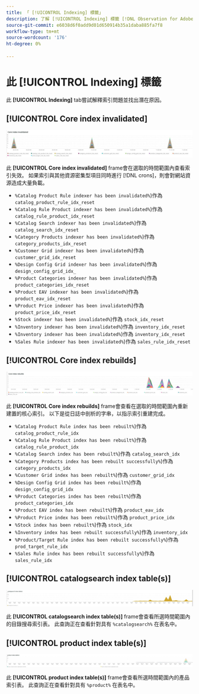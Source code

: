 ```yaml
---
title: 「 [!UICONTROL Indexing] 標籤」
description: 了解 [!UICONTROL Indexing] 標籤 [!DNL Observation for Adobe Commerce].
source-git-commit: e6038d6f0add9d01d650914b35a1daba885fa7f8
workflow-type: tm+mt
source-wordcount: '176'
ht-degree: 0%

---
```


# 此 [!UICONTROL Indexing] 標籤

此 **[!UICONTROL Indexing]** tab嘗試解釋索引問題並找出潛在原因。

## [!UICONTROL Core index invalidated]

![核心索引失效](../../assets/tools/observation-for-adobe-commerce/indexing-tab-1.jpg)

此 **[!UICONTROL Core index invalidated]** frame會在選取的時間範圍內查看索引失效。 如果索引與其他資源密集型項目同時進行 [!DNL crons]，則會對網站資源造成大量負載。

* `%Catalog Product Rule indexer has been invalidated%`)作為 `catalog_product_rule_idx_reset`
* `%Catalog Rule Product indexer has been invalidated%`)作為 `catalog_rule_product_idx_reset`
* `%Catalog Search indexer has been invalidated%`)作為 `catalog_search_idx_reset`
* `%Category Products indexer has been invalidated%`)作為 `category_products_idx_reset`
* `%Customer Grid indexer has been invalidated%`)作為 `customer_grid_idx_reset`
* `%Design Config Grid indexer has been invalidated%`)作為 `design_config_grid_idx_`
* `%Product Categories indexer has been invalidated%`)作為 `product_categories_idx_reset`
* `%Product EAV indexer has been invalidated%`)作為 `product_eav_idx_reset`
* `%Product Price indexer has been invalidated%`)作為 `product_price_idx_reset`
* `%Stock indexer has been invalidated%`)作為 `stock_idx_reset`
* `%Inventory indexer has been invalidated%`)作為 `inventory_idx_reset`
* `%Inventory indexer has been invalidated%`)作為 `inventory_idx_reset`
* `%Sales Rule indexer has been invalidated%`)作為 `sales_rule_idx_reset`

## [!UICONTROL Core index rebuilds]

![核心索引重建](../../assets/tools/observation-for-adobe-commerce/indexing-tab-2.jpg)

此 **[!UICONTROL Core index rebuilds]** frame會查看在選取的時間範圍內重新建置的核心索引。 以下是從日誌中剖析的字串，以指示索引重建完成。

* `%Catalog Product Rule index has been rebuilt%`)作為 `catalog_product_rule_idx`
* `%Catalog Rule Product index has been rebuilt%`)作為 `catalog_rule_product_idx`
* `%Catalog Search index has been rebuilt%`)作為 `catalog_search_idx`
* `%Category Products index has been rebuilt successfully%`)作為 `category_products_idx`
* `%Customer Grid index has been rebuilt%`)作為 `customer_grid_idx`
* `%Design Config Grid index has been rebuilt%`)作為 `design_config_grid_idx`
* `%Product Categories index has been rebuilt%`)作為 `product_categories_idx`
* `%Product EAV index has been rebuilt%`)作為 `product_eav_idx`
* `%Product Price index has been rebuilt%`)作為 `product_price_idx`
* `%Stock index has been rebuilt%`)作為 `stock_idx`
* `%Inventory index has been rebuilt successfully%`)作為 `inventory_idx`
* `%Product/Target Rule index has been rebuilt successfully%`)作為 `prod_target_rule_idx`
* `%Sales Rule index has been rebuilt successfully%`)作為 `sales_rule_idx`


## [!UICONTROL catalogsearch index table(s)]

![目錄搜索索引表](../../assets/tools/observation-for-adobe-commerce/indexing-tab-3.jpg)

此 **[!UICONTROL catalogsearch index table(s)]** frame會查看所選時間範圍內的目錄搜尋索引表。 此查詢正在查看針對具有 `%catalogsearch%` 在表名中。

## [!UICONTROL product index table(s)]

![產品索引表](../../assets/tools/observation-for-adobe-commerce/indexing-tab-4.jpg)

此 **[!UICONTROL product index table(s)]** frame會查看所選時間範圍內的產品索引表。 此查詢正在查看針對具有 `%product%` 在表名中。
